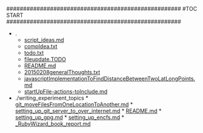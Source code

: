 





####################################################
#TOC START
####################################################
* .
    * [script_ideas.md](./script_ideas.md)
    * [compIdea.txt](./compIdea.txt)
    * [todo.txt](./todo.txt)
    * [fileupdate.TODO](./fileupdate.TODO)
    * [README.md](./README.md)
    * [20150208generalThoughts.txt](./20150208generalThoughts.txt)
    * [javascriptImplementationToFindDistanceBetweenTwoLatLongPoints.md](./javascriptImplementationToFindDistanceBetweenTwoLatLongPoints.md)
    * [startUpFile-actions-toInclude.md](./startUpFile-actions-toInclude.md)
* ./writing_experiment_topics
      * [git_moveFilesFromOneLocationToAnother.md](./writing_experiment_topics/git_moveFilesFromOneLocationToAnother.md)
      * [setting_up_git_server_to_over_internet.md](./writing_experiment_topics/setting_up_git_server_to_over_internet.md)
      * [README.md](./writing_experiment_topics/README.md)
      * [setting_up_gpg.md](./writing_experiment_topics/setting_up_gpg.md)
      * [setting_up_encfs.md](./writing_experiment_topics/setting_up_encfs.md)
      * [_RubyWizard_book_report.md](./writing_experiment_topics/_RubyWizard_book_report.md)
